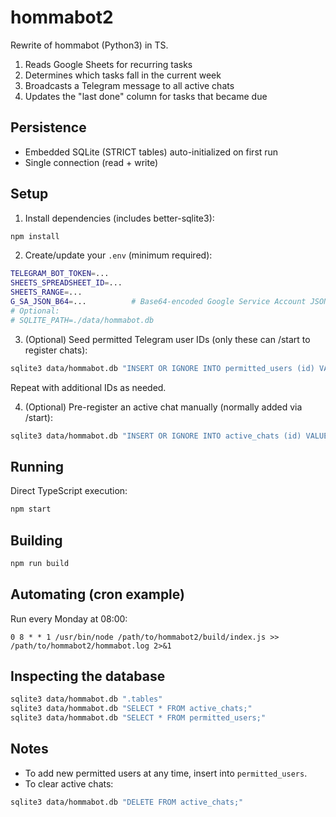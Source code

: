 # hommabot2

Rewrite of hommabot (Python3) in TS.

1. Reads Google Sheets for recurring tasks
2. Determines which tasks fall in the current week
3. Broadcasts a Telegram message to all active chats
4. Updates the "last done" column for tasks that became due

## Persistence

- Embedded SQLite (STRICT tables) auto-initialized on first run
- Single connection (read + write)

## Setup

1. Install dependencies (includes better-sqlite3):

```sh
npm install
```

2. Create/update your `.env` (minimum required):

```sh
TELEGRAM_BOT_TOKEN=...
SHEETS_SPREADSHEET_ID=...
SHEETS_RANGE=...
G_SA_JSON_B64=...          # Base64-encoded Google Service Account JSON
# Optional:
# SQLITE_PATH=./data/hommabot.db
```

3. (Optional) Seed permitted Telegram user IDs (only these can /start to register chats):

```sh
sqlite3 data/hommabot.db "INSERT OR IGNORE INTO permitted_users (id) VALUES (123456789);"
```

Repeat with additional IDs as needed.

4. (Optional) Pre-register an active chat manually (normally added via /start):

```sh
sqlite3 data/hommabot.db "INSERT OR IGNORE INTO active_chats (id) VALUES (-1001234567890);"
```

## Running

Direct TypeScript execution:

```sh
npm start
```

## Building

```sh
npm run build
```

## Automating (cron example)

Run every Monday at 08:00:

```
0 8 * * 1 /usr/bin/node /path/to/hommabot2/build/index.js >> /path/to/hommabot2/hommabot.log 2>&1
```

## Inspecting the database

```sh
sqlite3 data/hommabot.db ".tables"
sqlite3 data/hommabot.db "SELECT * FROM active_chats;"
sqlite3 data/hommabot.db "SELECT * FROM permitted_users;"
```

## Notes

- To add new permitted users at any time, insert into `permitted_users`.
- To clear active chats:

```sh
sqlite3 data/hommabot.db "DELETE FROM active_chats;"
```
